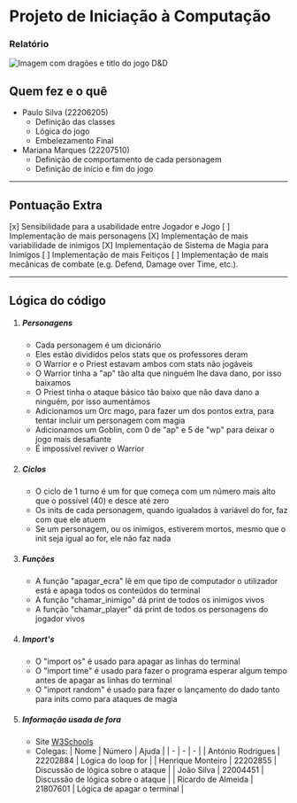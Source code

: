 # Projeto de Iniciação à Computação
### Relatório

![Imagem com dragões e titlo do jogo D&D](https://s2.glbimg.com/C3GPvh6ECD-33n8Df_v1EecSL9o=/0x0:1600x1000/984x0/smart/filters:strip_icc()/i.s3.glbimg.com/v1/AUTH_08fbf48bc0524877943fe86e43087e7a/internal_photos/bs/2019/m/H/k84eHgTA2l7JhjO3Q6Aw/wallpaper-2560-x-1600-wallpaper.jpg)

## Quem fez e o quê
- Paulo Silva (22206205)
    - Definição das classes
    - Lógica do jogo
    - Embelezamento Final
- Mariana Marques (22207510)
    - Definição de comportamento de cada personagem
    - Definição de início e fim do jogo

---

## Pontuação Extra

[x] Sensibilidade para a usabilidade entre Jogador e Jogo
[ ] Implementação de mais personagens
[X] Implementação de mais variabilidade de inimigos
[X] Implementação de Sistema de Magia para Inimigos
[ ] Implementação de mais Feitiços
[ ] Implementação de mais mecânicas de combate (e.g. Defend, Damage over Time, etc.).

---

## Lógica do código

1. ##### Personagens
    - Cada personagem é um dicionário
    - Eles estão divididos pelos stats que os professores deram
    - O Warrior e o Priest estavam ambos com stats não jogáveis
    - O Warrior tinha a "ap" tão alta que ninguém lhe dava dano, por isso baixamos
    - O Priest tinha o ataque básico tão baixo que não dava dano a ninguém, por isso aumentámos
    - Adicionamos um Orc mago, para fazer um dos pontos extra, para tentar incluir um personagem com magia
    - Adicionamos um Goblin, com 0 de "ap" e 5 de "wp" para deixar o jogo mais desafiante
    - É impossível reviver o Warrior

2. ##### Ciclos
    - O ciclo de 1 turno é um for que começa com um número mais alto que o possível (40) e desce até zero
    - Os inits de cada personagem, quando igualados à variável do for, faz com que ele atuem
    - Se um personagem, ou os inimigos, estiverem mortos, mesmo que o init seja igual ao for, ele não faz nada

3. ##### Funções
    - A função "apagar_ecra" lê em que tipo de computador o utilizador está e apaga todos os conteúdos do terminal
    - A função "chamar_inimigo" dá print de todos os inimigos vivos
    - A função "chamar_player" dá print de todos os personagens do jogador vivos

4. ##### Import's
    - O "import os" é usado para apagar as linhas do terminal
    - O "import time" é usado para fazer o programa esperar algum tempo antes de apagar as linhas do terminal
    - O "import random" é usado para fazer o lançamento do dado tanto para inits como para ataques de magia

5. ##### Informação usada de fora
    - Site [W3Schools](https://www.w3schools.com/python/python_dictionaries.asp)
    - Colegas:
        | Nome | Número | Ajuda |
        | - | - | - |
        | António Rodrigues | 22202884 | Lógica do loop for |
        | Henrique Monteiro | 22202855 | Discussão de lógica sobre o ataque |
        | João Silva | 22004451 | Discussão de lógica sobre o ataque |
        | Ricardo de Almeida | 21807601 | Lógica de apagar o terminal |

